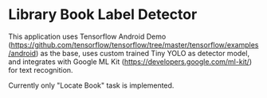 # Library Book Label Detector

This application uses Tensorflow Android Demo (https://github.com/tensorflow/tensorflow/tree/master/tensorflow/examples/android) as the base, uses custom trained Tiny YOLO as detector model, and integrates with Google ML Kit (https://developers.google.com/ml-kit/) for text recognition.

Currently only "Locate Book" task is implemented.


